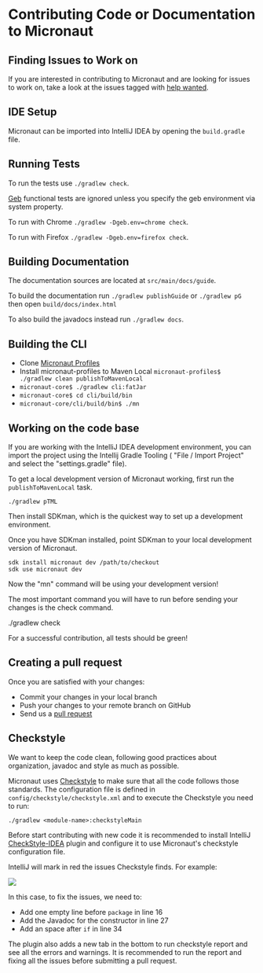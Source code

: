 # Contributing Code or Documentation to Micronaut

## Finding Issues to Work on

If you are interested in contributing to Micronaut and are looking for issues to work on, take a look at the issues tagged with [help wanted](https://github.com/micronaut-projects/micronaut-core/issues?q=is%3Aopen+is%3Aissue+label%3A%22status%3A+help+wanted%22).

## IDE Setup

Micronaut can be imported into IntelliJ IDEA by opening the `build.gradle` file.

## Running Tests

To run the tests use `./gradlew check`. 

[Geb](http://gebish.org) functional tests are ignored unless you specify the geb environment via system property. 

To run with Chrome `./gradlew -Dgeb.env=chrome check`.

To run with Firefox `./gradlew -Dgeb.env=firefox check`.

## Building Documentation

The documentation sources are located at `src/main/docs/guide`.

To build the documentation run `./gradlew publishGuide` or `./gradlew pG` then open `build/docs/index.html`  

To also build the javadocs instead run `./gradlew docs`.

## Building the CLI

- Clone [Micronaut Profiles](https://github.com/micronaut-projects/micronaut-profiles)
- Install micronaut-profiles to Maven Local `micronaut-profiles$ ./gradlew clean publishToMavenLocal`
- `micronaut-core$ ./gradlew cli:fatJar`
- `micronaut-core$ cd cli/build/bin`
- `micronaut-core/cli/build/bin$ ./mn`


## Working on the code base

If you are working with the IntelliJ IDEA development environment, you can import the project using the Intellij Gradle Tooling ( "File / Import Project" and select the "settings.gradle" file).

To get a local development version of Micronaut working, first run the `publishToMavenLocal` task.

```
./gradlew pTML
```

Then install SDKman, which is the quickest way to set up a development environment.

Once you have SDKman installed, point SDKman to your local development version of Micronaut.

```
sdk install micronaut dev /path/to/checkout
sdk use micronaut dev
```

Now the "mn" command will be using your development version!

The most important command you will have to run before sending your changes is the check command.

./gradlew check

For a successful contribution, all tests should be green!

## Creating a pull request

Once you are satisfied with your changes:

- Commit your changes in your local branch
- Push your changes to your remote branch on GitHub
- Send us a [pull request](https://help.github.com/articles/creating-a-pull-request)

## Checkstyle

We want to keep the code clean, following good practices about organization, javadoc and style as much as possible. 

Micronaut uses [Checkstyle](http://checkstyle.sourceforge.net/) to make sure that all the code follows those standards. The configuration file is defined in `config/checkstyle/checkstyle.xml` and to execute the Checkstyle you
need to run:
 
```
./gradlew <module-name>:checkstyleMain
```

Before start contributing with new code it is recommended to install IntelliJ [CheckStyle-IDEA](https://plugins.jetbrains.com/plugin/1065-checkstyle-idea) plugin and configure it to use Micronaut's checkstyle configuration file.
  
IntelliJ will mark in red the issues Checkstyle finds. For example:

![](https://github.com/micronaut-projects/micronaut-core/raw/master/src/main/docs/resources/img/checkstyle-issue.png)

In this case, to fix the issues, we need to:

- Add one empty line before `package` in line 16
- Add the Javadoc for the constructor in line 27
- Add an space after `if` in line 34

The plugin also adds a new tab in the bottom to run checkstyle report and see all the errors and warnings. It is recommended
to run the report and fixing all the issues before submitting a pull request.
